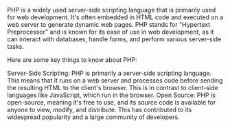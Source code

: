 
<!-- For spacing...
echo '<br>'; -->

PHP is a widely used server-side scripting language that is primarily used for web development. It's often embedded in HTML code and executed on a web server to generate dynamic web pages. PHP stands for "Hypertext Preprocessor" and is known for its ease of use in web development, as it can interact with databases, handle forms, and perform various server-side tasks.

Here are some key things to know about PHP:

Server-Side Scripting: PHP is primarily a server-side scripting language. This means that it runs on a web server and processes code before sending the resulting HTML to the client's browser. This is in contrast to client-side languages like JavaScript, which run in the browser.
Open Source: PHP is open-source, meaning it's free to use, and its source code is available for anyone to view, modify, and distribute. This has contributed to its widespread popularity and a large community of developers.


